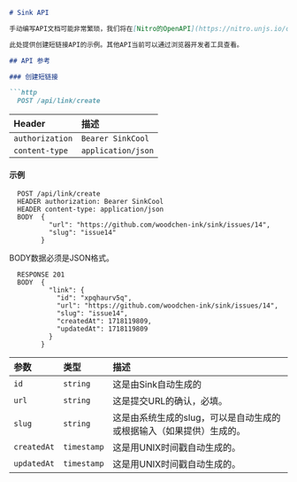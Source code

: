 ```markdown
# Sink API

手动编写API文档可能非常繁琐，我们将在[Nitro的OpenAPI](https://nitro.unjs.io/config#openapi)正式发布后自动生成文档。

此处提供创建短链接API的示例。其他API当前可以通过浏览器开发者工具查看。

## API 参考

### 创建短链接

```http
  POST /api/link/create
```

| Header | 描述                |
| :----- | :------------------------- |
| `authorization` | `Bearer SinkCool` |
| `content-type` | `application/json` |

#### 示例

```http
  POST /api/link/create
  HEADER authorization: Bearer SinkCool
  HEADER content-type: application/json
  BODY  {
          "url": "https://github.com/woodchen-ink/sink/issues/14",
          "slug": "issue14"
        }
```

BODY数据必须是JSON格式。

```http
  RESPONSE 201
  BODY  {
          "link": {
            "id": "xpqhaurv5q",
            "url": "https://github.com/woodchen-ink/sink/issues/14",
            "slug": "issue14",
            "createdAt": 1718119809,
            "updatedAt": 1718119809
          }
        }
```

| 参数 | 类型     | 描述                |
| :-------- | :------- | :------------------------- |
| `id`     | `string` | 这是由Sink自动生成的 |
| `url`    | `string`   | 这是提交URL的确认，必填。 |
| `slug`  | `string` | 这是由系统生成的slug，可以是自动生成的或根据输入（如果提供）生成的。 |
| `createdAt`     | `timestamp` | 这是用UNIX时间戳自动生成的。 |
| `updatedAt`     | `timestamp` | 这是用UNIX时间戳自动生成的。 |
```